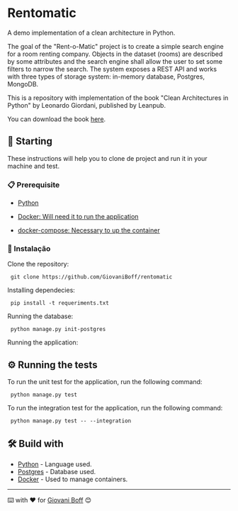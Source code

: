# Rentomatic

A demo implementation of a clean architecture in Python.

The goal of the "Rent-o-Matic" project is to create a simple search engine for a room renting company. Objects in the dataset (rooms) are described by some attributes and the search engine shall allow the user to set some filters to narrow the search. The system exposes a REST API and works with three types of storage system: in-memory database, Postgres, MongoDB.

This is a repository with implementation of the book "Clean Architectures in Python" by Leonardo Giordani, published by Leanpub.

You can download the book [here](https://leanpub.com/clean-architectures-in-python).

## 🚀 Starting

These instructions will help you to clone de project and run it in your machine and test.

### 📋 Prerequisite

- [Python](https://www.python.org/)

- [Docker: Will need it to run the application](https://docs.docker.com/get-docker/)

- [docker-compose: Necessary to up the container](https://docs.docker.com/compose/install/)


### 🔧 Instalação

Clone the repository:


```
 git clone https://github.com/GiovaniBoff/rentomatic
```

Installing dependecies:

```
 pip install -t requeriments.txt
```

Running the database:
```
 python manage.py init-postgres

```
Running the application:

## ⚙️ Running the tests

To run the unit test for the application, run the following command:
```
 python manage.py test
```

To run the integration test for the application, run the following command:
```
 python manage.py test -- --integration
```

## 🛠️ Build with

* [Python](https://www.python.org/) - Language used.
* [Postgres](https://www.mysql.com/) - Database used.
* [Docker](https://docs.docker.com/get-docker) - Used to manage containers.


---
⌨️ with ❤️ for [Giovani Boff](https://github.com/GiovaniBoff) 😊
